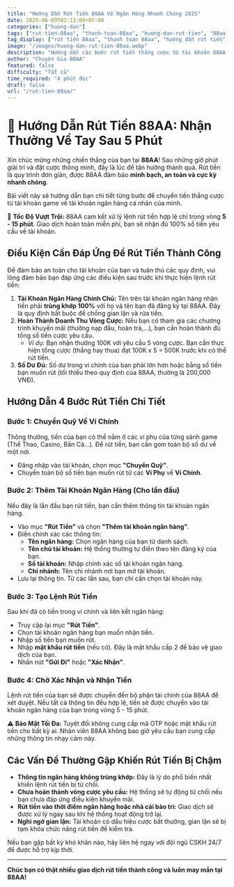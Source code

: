 ```yaml
---
title: "Hướng Dẫn Rút Tiền 88AA Về Ngân Hàng Nhanh Chóng 2025"
date: 2025-06-09T02:13:00+07:00
categories: ["huong-dan"]
tags: ["rut-tien-88aa", "thanh-toan-88aa", "huong-dan-rut-tien", "88aa-uy-tin"]
tag_display: ["rút tiền 88aa", "thanh toán 88aa", "hướng dẫn rút tiền", "88aa uy tín"]
image: "/images/huong-dan-rut-tien-88aa.webp"
description: "Hướng dẫn các bước rút tiền thắng cược từ tài khoản 88AA về tài khoản ngân hàng cá nhân một cách an toàn, nhanh chóng và hoàn toàn không mất phí."
author: "Chuyên Gia 88AA"
featured: false
difficulty: "Tất cả"
time_required: "4 phút đọc"
draft: false
url: "/rut-tien-88aa/"
---
```


# 💸 Hướng Dẫn Rút Tiền 88AA: Nhận Thưởng Về Tay Sau 5 Phút

Xin chúc mừng những chiến thắng của bạn tại **88AA**! Sau những giờ phút giải trí và đặt cược thông minh, đây là lúc để tận hưởng thành quả. Rút tiền là quy trình đơn giản, được 88AA đảm bảo **minh bạch, an toàn và cực kỳ nhanh chóng**.

Bài viết này sẽ hướng dẫn bạn chi tiết từng bước để chuyển tiền thắng cược từ tài khoản game về tài khoản ngân hàng cá nhân của mình.

<div class="highlight-box">
🚀 <strong>Tốc Độ Vượt Trội:</strong> 88AA cam kết xử lý lệnh rút tiền hợp lệ chỉ trong vòng <strong>5 - 15 phút</strong>. Giao dịch hoàn toàn miễn phí, bạn sẽ nhận đủ 100% số tiền yêu cầu về tài khoản.
</div>

## Điều Kiện Cần Đáp Ứng Để Rút Tiền Thành Công

Để đảm bảo an toàn cho tài khoản của bạn và tuân thủ các quy định, vui lòng đảm bảo bạn đáp ứng các điều kiện sau trước khi thực hiện lệnh rút tiền:

1.  **Tài Khoản Ngân Hàng Chính Chủ:** Tên trên tài khoản ngân hàng nhận tiền phải **trùng khớp 100%** với họ và tên bạn đã đăng ký tại 88AA. Đây là quy định bắt buộc để chống gian lận và rửa tiền.
2.  **Hoàn Thành Doanh Thu Vòng Cược:** Nếu bạn có tham gia các chương trình khuyến mãi (thưởng nạp đầu, hoàn trả,...), bạn cần hoàn thành đủ tổng số tiền cược yêu cầu.
    * *Ví dụ:* Bạn nhận thưởng 100K với yêu cầu 5 vòng cược. Bạn cần thực hiện tổng cược (thắng hay thua) đạt 100K x 5 = 500K trước khi có thể rút tiền.
3.  **Số Dư Đủ:** Số dư trong ví chính của bạn phải lớn hơn hoặc bằng số tiền bạn muốn rút (tối thiểu theo quy định của 88AA, thường là 200,000 VNĐ).

## Hướng Dẫn 4 Bước Rút Tiền Chi Tiết

### Bước 1: Chuyển Quỹ Về Ví Chính
Thông thường, tiền của bạn có thể nằm ở các ví phụ của từng sảnh game (Thể Thao, Casino, Bắn Cá...). Để rút tiền, bạn cần gom toàn bộ số dư về một nơi.
-   Đăng nhập vào tài khoản, chọn mục **"Chuyển Quỹ"**.
-   Chuyển toàn bộ số tiền bạn muốn rút từ các **Ví Phụ** về **Ví Chính**.

### Bước 2: Thêm Tài Khoản Ngân Hàng (Cho lần đầu)
Nếu đây là lần đầu bạn rút tiền, bạn cần thêm thông tin tài khoản ngân hàng.
-   Vào mục **"Rút Tiền"** và chọn **"Thêm tài khoản ngân hàng"**.
-   Điền chính xác các thông tin:
    -   **Tên ngân hàng:** Chọn ngân hàng của bạn từ danh sách.
    -   **Tên chủ tài khoản:** Hệ thống thường tự điền theo tên đăng ký của bạn.
    -   **Số tài khoản:** Nhập chính xác số tài khoản ngân hàng.
    -   **Chi nhánh:** Tên chi nhánh nơi bạn mở tài khoản.
-   Lưu lại thông tin. Từ các lần sau, bạn chỉ cần chọn tài khoản này.

### Bước 3: Tạo Lệnh Rút Tiền
Sau khi đã có tiền trong ví chính và liên kết ngân hàng:
-   Truy cập lại mục **"Rút Tiền"**.
-   Chọn tài khoản ngân hàng bạn muốn nhận tiền.
-   Nhập số tiền bạn muốn rút.
-   Nhập **mật khẩu rút tiền** (nếu có). Đây là mật khẩu cấp 2 để bảo vệ giao dịch của bạn.
-   Nhấn nút **"Gửi Đi"** hoặc **"Xác Nhận"**.

### Bước 4: Chờ Xác Nhận và Nhận Tiền
Lệnh rút tiền của bạn sẽ được chuyển đến bộ phận tài chính của 88AA để xét duyệt. Nếu tất cả thông tin đều hợp lệ, tiền sẽ được chuyển vào tài khoản ngân hàng của bạn trong vòng 5 - 15 phút.

<div class="warning-box">
⚠️ <strong>Bảo Mật Tối Đa:</strong> Tuyệt đối không cung cấp mã OTP hoặc mật khẩu rút tiền cho bất kỳ ai. Nhân viên 88AA không bao giờ yêu cầu bạn cung cấp những thông tin nhạy cảm này.
</div>

## Các Vấn Đề Thường Gặp Khiến Rút Tiền Bị Chậm
-   **Thông tin ngân hàng không trùng khớp:** Đây là lý do phổ biến nhất khiến lệnh rút tiền bị từ chối.
-   **Chưa hoàn thành vòng cược yêu cầu:** Hệ thống sẽ tự động từ chối nếu bạn chưa đáp ứng điều kiện khuyến mãi.
-   **Rút tiền vào thời điểm ngân hàng hoặc nhà cái bảo trì:** Giao dịch sẽ được xử lý ngay sau khi hệ thống hoạt động trở lại.
-   **Nghi ngờ gian lận:** Tài khoản có dấu hiệu cược bất thường, gian lận sẽ bị tạm khóa chức năng rút tiền để kiểm tra.

Nếu bạn gặp bất kỳ khó khăn nào, hãy liên hệ ngay với đội ngũ CSKH 24/7 để được hỗ trợ kịp thời.

---

**Chúc bạn có thật nhiều giao dịch rút tiền thành công và luôn may mắn tại 88AA!**